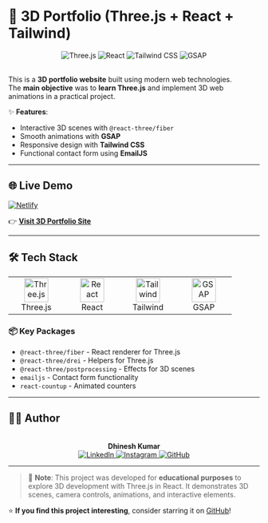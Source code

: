 # 🎨 **3D Portfolio (Three.js + React + Tailwind)**  

<div align="center">
  <img src="https://img.shields.io/badge/Three.js-000000?style=for-the-badge&logo=three.js&logoColor=white" alt="Three.js" />
  <img src="https://img.shields.io/badge/React-20232A?style=for-the-badge&logo=react&logoColor=61DAFB" alt="React" />
  <img src="https://img.shields.io/badge/Tailwind_CSS-38B2AC?style=for-the-badge&logo=tailwind-css&logoColor=white" alt="Tailwind CSS" />
  <img src="https://img.shields.io/badge/GSAP-88CE02?style=for-the-badge&logo=greensock&logoColor=white" alt="GSAP" />
</div>

<br />

This is a **3D portfolio website** built using modern web technologies.  
The **main objective** was to **learn Three.js** and implement 3D web animations in a practical project.

✨ **Features**:
- Interactive 3D scenes with `@react-three/fiber`
- Smooth animations with **GSAP**
- Responsive design with **Tailwind CSS**
- Functional contact form using **EmailJS**

---

## 🌐 **Live Demo**

[![Netlify](https://img.shields.io/badge/Netlify-00C7B7?style=for-the-badge&logo=netlify&logoColor=white)](https://3d-portfolio-d.netlify.app/)

👉 **[Visit 3D Portfolio Site](https://3d-portfolio-d.netlify.app/)**

---

## 🛠 **Tech Stack**

<div align="center">
  <table>
    <tr>
      <td align="center" width="96">
        <img src="https://cdn.worldvectorlogo.com/logos/threejs-1.svg" width="48" height="48" alt="Three.js" />
        <br />Three.js
      </td>
      <td align="center" width="96">
        <img src="https://cdn.worldvectorlogo.com/logos/react-2.svg" width="48" height="48" alt="React" />
        <br />React
      </td>
      <td align="center" width="96">
        <img src="https://cdn.worldvectorlogo.com/logos/tailwindcss.svg" width="48" height="48" alt="Tailwind" />
        <br />Tailwind
      </td>
      <td align="center" width="96">
        <img src="https://cdn.worldvectorlogo.com/logos/gsap-greensock.svg" width="48" height="48" alt="GSAP" />
        <br />GSAP
      </td>
    </tr>
  </table>
</div>

### 📦 **Key Packages**
- `@react-three/fiber` - React renderer for Three.js  
- `@react-three/drei` - Helpers for Three.js  
- `@react-three/postprocessing` - Effects for 3D scenes  
- `emailjs` - Contact form functionality  
- `react-countup` - Animated counters  

---

## 👨‍💻 **Author**

<div align="center">
  <br />
  <strong>Dhinesh Kumar</strong>
  <br />
  <a href="https://www.linkedin.com/in/dhineshkumar45">
    <img src="https://img.shields.io/badge/LinkedIn-0077B5?style=for-the-badge&logo=linkedin&logoColor=white" alt="LinkedIn" />
  </a>
  <a href="https://www.instagram.com/_ms_dhinesh_">
    <img src="https://img.shields.io/badge/Instagram-E4405F?style=for-the-badge&logo=instagram&logoColor=white" alt="Instagram" />
  </a>
  <a href="https://github.com/msdhinesh45">
    <img src="https://img.shields.io/badge/GitHub-100000?style=for-the-badge&logo=github&logoColor=white" alt="GitHub" />
  </a>
</div>

---

> 🚀 **Note**: This project was developed for **educational purposes** to explore 3D development with Three.js in React. It demonstrates 3D scenes, camera controls, animations, and interactive elements.

⭐ **If you find this project interesting**, consider starring it on [GitHub](https://github.com/msdhinesh45/)!
